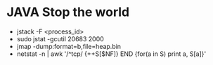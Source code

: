 # JAVA Stop the world

- jstack -F <process_id>
- sudo jstat -gcutil  20683 2000
- jmap -dump:format=b,file=heap.bin <pid>
- netstat -n | awk '/^tcp/ {++S[$NF]} END {for(a in S) print a, S[a]}' 
